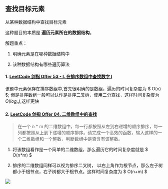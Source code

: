 
## 查找目标元素 

从某种数据结构中查找目标元素

这种题目的本质是 **遍历元素所在的数据结构**。

解题重点：

1. 明确元素是在哪种数据结构中

2. 该种数据结构有哪些遍历算法



#### 1. [LeetCode 剑指 Offer 53 - I. 在排序数组中查找数字 I](https://leetcode-cn.com/problems/zai-pai-xu-shu-zu-zhong-cha-zhao-shu-zi-lcof/)



该题中元素保存在排序数组中,首先很明确的是数组，遍历的时间复杂度为 $ O(n) $; 但是排序数组一般可以认作是排序二叉树，使用二分查找，这样时间复杂度为 $O(log_n)$,这样更快


#### 2. [LeetCode 剑指 Offer 04. 二维数组中的查找](https://leetcode-cn.com/problems/er-wei-shu-zu-zhong-de-cha-zhao-lcof/)

> 在一个 n * m 的二维数组中，每一行都按照从左到右递增的顺序排序，每一列都按照从上到下递增的顺序排序。请完成一个高效的函数，输入这样的一个二维数组和一个整数，判断数组中是否含有该整数。

1. 将该数组看作是一个简单的二维数组，那么遍历它的时间复杂度就是 $ O(n*m) $

2. 排序的二维数组同样可以视为排序二叉树，
以右上角作为根节点，那么左子树都小于根节点，右子树都大于根节点。这样时间复杂度为 $ O(n+m) $

![](https://gitee.com/existorlive/exist-or-live-pic/raw/master/%E6%88%AA%E5%B1%8F2021-09-11%20%E4%B8%8A%E5%8D%883.39.24.png)








